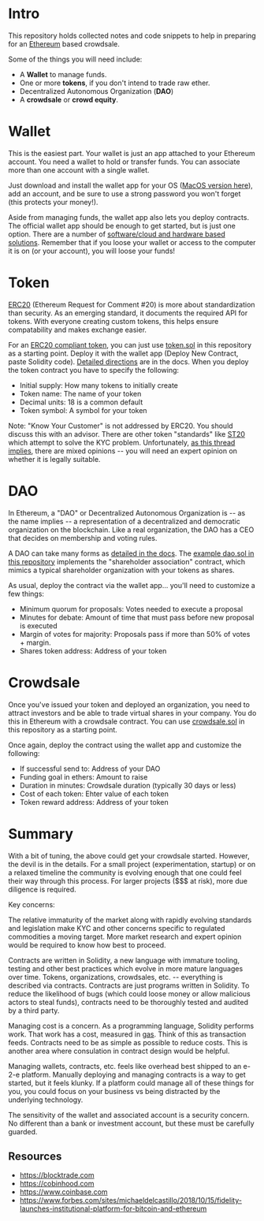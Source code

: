 # Intro

This repository holds collected notes and code snippets to help in preparing for an
[Ethereum](https://www.ethereum.org) based crowdsale.

Some of the things you will need include:

- A **Wallet** to manage funds.
- One or more **tokens**, if you don't intend to trade raw ether.
- Decentralized Autonomous Organization (**DAO**)
- A **crowdsale** or **crowd equity**.

# Wallet

This is the easiest part. Your wallet is just an app attached to your Ethereum account.
You need a wallet to hold or transfer funds.  You can associate more than one account
with a single wallet.

Just download and install the wallet app for your OS ([MacOS version here](https://github.com/ethereum/mist/releases/download/v0.11.1/Ethereum-Wallet-macosx-0-11-1.dmg)),
add an account, and be sure to use a strong password you won't forget (this protects your money!).

Aside from managing funds, the wallet app also lets you deploy contracts. The official wallet
app should be enough to get started, but is just one option. There are a number of
[software/cloud and hardware based solutions](https://coinsutra.com/best-etherum-wallets/).
Remember that if you loose your wallet or access to the computer it is on (or your account),
you will loose your funds!

# Token

[ERC20](https://github.com/ethereum/EIPs/blob/master/EIPS/eip-20.md) (Ethereum Request for
Comment #20) is more about standardization than security. As an emerging standard, it documents
the required API for tokens. With everyone creating custom tokens, this helps ensure
compatability and makes exchange easier.

For an [ERC20 compliant token](https://theethereum.wiki/w/index.php/ERC20_Token_Standard),
you can just use [token.sol]() in this repository as a starting point. Deploy it with
the wallet app (Deploy New Contract, paste Solidity code). [Detailed directions](https://www.ethereum.org/token)
are in the docs. When you deploy the token contract you have to specify the following:

- Initial supply: How many tokens to initially create
- Token name: The name of your token
- Decimal units: 18 is a common default
- Token symbol: A symbol for your token

Note: "Know Your Customer" is not addressed by ERC20. You should discuss this with an advisor.
There are other token "standards" like [ST20](https://polymath.network/st20.html) which attempt to
solve the KYC problem. Unfortunately, [as this thread implies](https://www.reddit.com/r/ethereum/comments/7vkm3m/can_kyc_be_baked_into_security_tokens_on_ethereum),
there are mixed opinions -- you will need an expert opinion on whether it is legally suitable.

# DAO

In Ethereum, a "DAO" or Decentralized Autonomous Organization is -- as the name implies -- a
representation of a decentralized and democratic organization on the blockchain.  Like a
real organization, the DAO has a CEO that decides on membership and voting rules.

A DAO can take many forms as [detailed in the docs](https://www.ethereum.org/dao). The
[example dao.sol in this repository]() implements the "shareholder association" contract,
which mimics a typical shareholder organization with your tokens as shares.

As usual, deploy the contract via the wallet app... you'll need to customize a few things:

- Minimum quorum for proposals: Votes needed to execute a proposal
- Minutes for debate: Amount of time that must pass before new proposal is executed
- Margin of votes for majority: Proposals pass if more than 50% of votes + margin.
- Shares token address: Address of your token

# Crowdsale

Once you've issued your token and deployed an organization, you need to attract investors
and be able to trade virtual shares in your company. You do this in Ethereum with a crowdsale contract.
You can use [crowdsale.sol]() in this repository as a starting point.

Once again, deploy the contract using the wallet app and customize the following:

- If successful send to: Address of your DAO
- Funding goal in ethers: Amount to raise
- Duration in minutes: Crowdsale duration (typically 30 days or less)
- Cost of each token: Ehter value of each token
- Token reward address: Address of your token

# Summary

With a bit of tuning, the above could get your crowdsale started.  However, the devil
is in the details. For a small project (experimentation, startup) or on a relaxed timeline the
community is evolving enough that one could feel their way through this process. For
larger projects ($$$ at risk), more due diligence is required.

Key concerns:

The relative immaturity of the market along with rapidly evolving standards and legislation
make KYC and other concerns specific to regulated commodities a moving target. More
market research and expert opinion would be required to know how best to proceed.

Contracts are written in Solidity, a new language with immature tooling, testing and
other best practices which evolve in more mature languages over time. Tokens, organizations,
crowdsales, etc. -- everything is described via contracts.  Contracts are just programs written
in Solidity. To reduce the likelihood of bugs (which could loose money or allow malicious actors to
steal funds), contracts need to be thoroughly tested and audited by a third party.

Managing cost is a concern. As a programming language, Solidity performs work. That work has
a cost, measured in [gas](https://ethereum.stackexchange.com/questions/3/what-is-meant-by-the-term-gas).
Think of this as transaction feeds. Contracts need to be as simple as possible to reduce costs.
This is another area where consulation in contract design would be helpful.

Managing wallets, contracts, etc. feels like overhead best shipped to an e-2-e platform.
Manually deploying and managing contracts is a way to get started, but it feels klunky.
If a platform could manage all of these things for you, you could focus on your business
vs being distracted by the underlying technology.

The sensitivity of the wallet and associated account is a security concern. No different
than a bank or investment account, but these must be carefully guarded.

## Resources

- https://blocktrade.com
- https://cobinhood.com
- https://www.coinbase.com
- https://www.forbes.com/sites/michaeldelcastillo/2018/10/15/fidelity-launches-institutional-platform-for-bitcoin-and-ethereum